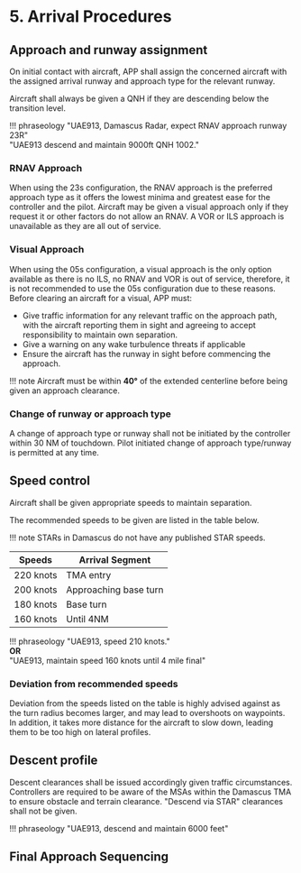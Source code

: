 # 5. Arrival Procedures

## Approach and runway assignment

On initial contact with aircraft, APP shall assign the concerned aircraft with the assigned arrival runway and approach type for the relevant runway.

Aircraft shall always be given a QNH if they are descending below the transition level.

!!! phraseology
    "UAE913, Damascus Radar, expect RNAV approach runway 23R"<br>"UAE913 descend and maintain 9000ft QNH 1002."

### RNAV Approach

When using the 23s configuration, the RNAV approach is the preferred approach type as it offers the lowest minima and greatest ease for the controller and the pilot. Aircraft may be given a visual approach only if they request it or other factors do not allow an RNAV. A VOR or ILS approach is unavailable as they are all out of service.

### Visual Approach

When using the 05s configuration, a visual approach is the only option available as there is no ILS, no RNAV and VOR is out of service, therefore, it is not recommended to use the 05s configuration due to these reasons. Before clearing an aircraft for a visual, APP must:

- Give traffic information for any relevant traffic on the approach path, with the aircraft reporting them in sight and agreeing to accept responsibility to maintain own separation.
- Give a warning on any wake turbulence threats if applicable
- Ensure the aircraft has the runway in sight before commencing the approach.

!!! note
    Aircraft must be within **40°** of the extended centerline before being given an approach clearance.

### Change of runway or approach type

A change of approach type or runway shall not be initiated by the controller within 30 NM of touchdown. Pilot initiated change of approach type/runway is permitted at any time.

## Speed control

Aircraft shall be given appropriate speeds to maintain separation.

The recommended speeds to be given are listed in the table below.

!!! note
    STARs in Damascus do not have any published STAR speeds.

| Speeds | Arrival Segment |
| ------ | --------------- |
| 220 knots | TMA entry |
| 200 knots | Approaching base turn |
| 180 knots | Base turn |
| 160 knots | Until 4NM |

!!! phraseology
    "UAE913, speed 210 knots."<br>**OR**<br>"UAE913, maintain speed 160 knots until 4 mile final"

### Deviation from recommended speeds

Deviation from the speeds listed on the table is highly advised against as the turn radius becomes larger, and may lead to overshoots on waypoints. In addition, it takes more distance for the aircraft to slow down, leading them to be too high on lateral profiles.

## Descent profile

Descent clearances shall be issued accordingly given traffic circumstances. Controllers are required to be aware of the MSAs within the Damascus TMA to ensure obstacle and terrain clearance. "Descend via STAR" clearances shall not be given.

!!! phraseology
    "UAE913, descend and maintain 6000 feet"

## Final Approach Sequencing

